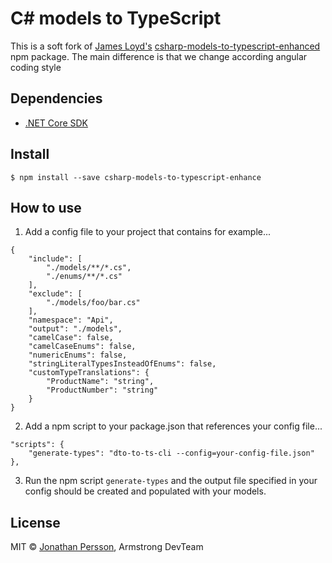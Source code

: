 # C# models to TypeScript

This is a soft fork of [James Loyd's](https://github.com/JamesLoyd/) [csharp-models-to-typescript-enhanced](https://www.npmjs.com/package/csharp-models-to-typescript-enhanced) npm package.
The main difference is that we change according angular coding style

## Dependencies

* [.NET Core SDK](https://www.microsoft.com/net/download/macos)


## Install

```
$ npm install --save csharp-models-to-typescript-enhance
```

## How to use

1. Add a config file to your project that contains for example...

```
{
    "include": [
        "./models/**/*.cs",
        "./enums/**/*.cs"
    ],
    "exclude": [
        "./models/foo/bar.cs"
    ],
    "namespace": "Api",
    "output": "./models",
    "camelCase": false,
    "camelCaseEnums": false,
    "numericEnums": false,
    "stringLiteralTypesInsteadOfEnums": false,
    "customTypeTranslations": {
        "ProductName": "string",
        "ProductNumber": "string"
    }
}
```

2. Add a npm script to your package.json that references your config file...

```
"scripts": {
    "generate-types": "dto-to-ts-cli --config=your-config-file.json"
},
```

3. Run the npm script `generate-types` and the output file specified in your config should be created and populated with your models.


## License

MIT © [Jonathan Persson](https://github.com/jonathanp), Armstrong DevTeam